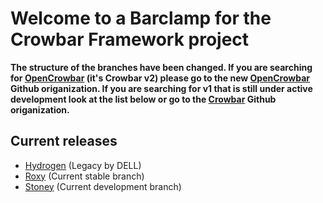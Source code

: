# Welcome to a Barclamp for the Crowbar Framework project

**The structure of the branches have been changed. If you are searching for
[OpenCrowbar](https://github.com/OpenCrowbar) (it's Crowbar v2) please go to
the new [OpenCrowbar](https://github.com/OpenCrowbar) Github origanization.
If you are searching for v1 that is still under active development look at
the list below or go to the [Crowbar](https://github.com/Crowbar) Github
origanization.**


## Current releases

* [Hydrogen](https://github.com/crowbar/barclamp-keystone/tree/release/hydrogen/master) (Legacy by DELL)
* [Roxy](https://github.com/crowbar/barclamp-keystone/tree/release/roxy/master) (Current stable branch)
* [Stoney](https://github.com/crowbar/barclamp-keystone/tree/release/stoney/master) (Current development branch)
